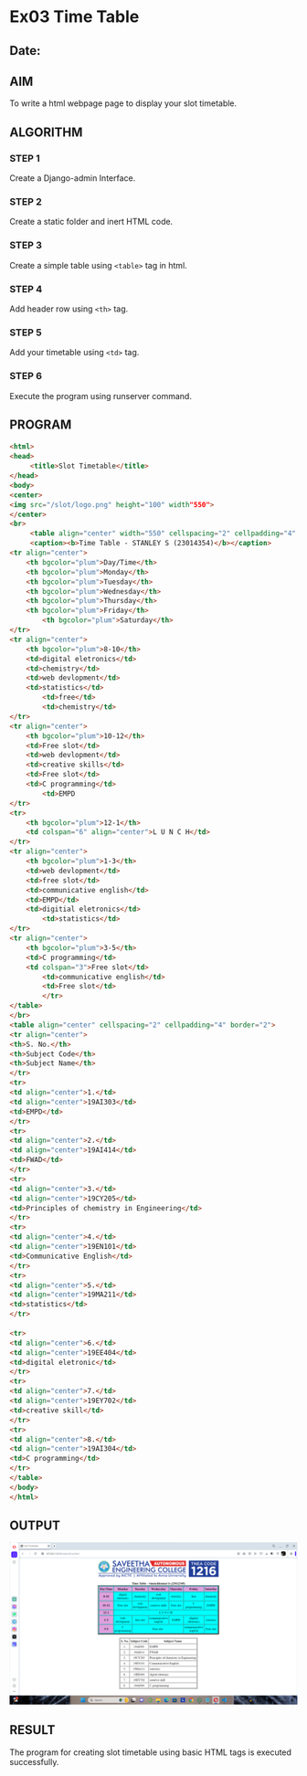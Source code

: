 # Ex03 Time Table
## Date:

## AIM
To write a html webpage page to display your slot timetable.

## ALGORITHM
### STEP 1
Create a Django-admin Interface.

### STEP 2
Create a static folder and inert HTML code.

### STEP 3
Create a simple table using ```<table>``` tag in html.

### STEP 4
Add header row using ```<th>``` tag.

### STEP 5
Add your timetable using ```<td>``` tag.

### STEP 6
Execute the program using runserver command.

## PROGRAM
``` html
<html>
<head>
     <title>Slot Timetable</title>
</head>
<body>
<center>
<img src="/slot/logo.png" height="100" width"550">
</center>
<br>
     <table align="center" width="550" cellspacing="2" cellpadding="4" border="5" bgcolor="cyan">
     <caption><b>Time Table - STANLEY S (23014354)</b></caption>
<tr align="center">
	<th bgcolor="plum">Day/Time</th>
	<th bgcolor="plum">Monday</th>
	<th bgcolor="plum">Tuesday</th>
	<th bgcolor="plum">Wednesday</th>
	<th bgcolor="plum">Thursday</th>
 	<th bgcolor="plum">Friday</th>
        <th bgcolor="plum">Saturday</th>
</tr>
<tr align="center">
	<th bgcolor="plum">8-10</th>
	<td>digital eletronics</td>
	<td>chemistry</td>
	<td>web devlopment</td>
	<td>statistics</td>
        <td>free</td>
        <td>chemistry</td>
</tr>
<tr align="center">
	<th bgcolor="plum">10-12</th>
	<td>Free slot</td>
	<td>web devlopment</td>
	<td>creative skills</td>
	<td>Free slot</td>
	<td>C programming</td>
        <td>EMPD
</tr>
<tr>
	<th bgcolor="plum">12-1</th>
	<td colspan="6" align="center">L U N C H</td>
</tr>
<tr align="center">
	<th bgcolor="plum">1-3</th>
	<td>web devlopment</td>
	<td>free slot</td>
	<td>communicative english</td>
	<td>EMPD</td>
	<td>digitial eletronics</td>
        <td>statistics</td>
</tr>
<tr align="center">
	<th bgcolor="plum">3-5</th>
	<td>C programming</td>
	<td colspan="3">Free slot</td>
        <td>communicative english</td>
        <td>Free slot</td>
        </tr>
</table>
</br>
<table align="center" cellspacing="2" cellpadding="4" border="2">
<tr align="center">
<th>S. No.</th>
<th>Subject Code</th>
<th>Subject Name</th>
</tr>
<tr>
<td align="center">1.</td>
<td align="center">19AI303</td>
<td>EMPD</td>
</tr>
<tr>
<td align="center">2.</td>
<td align="center">19AI414</td>
<td>FWAD</td>
</tr>
<tr>
<td align="center">3.</td>
<td align="center">19CY205</td>
<td>Principles of chemistry in Engineering</td>
</tr>
<tr>
<td align="center">4.</td>
<td align="center">19EN101</td>
<td>Communicative English</td>
</tr>
<tr>
<td align="center">5.</td>
<td align="center">19MA211</td>
<td>statistics</td>
</tr>

<tr>
<td align="center">6.</td>
<td align="center">19EE404</td>
<td>digital eletronic</td>
</tr>
<tr>
<td align="center">7.</td>
<td align="center">19EY702</td>
<td>creative skill</td>
</tr>
<tr>
<td align="center">8.</td>
<td align="center">19AI304</td>
<td>C programming</td>
</tr>
</table>
</body>
</html>

```


## OUTPUT
![](./out.png)

## RESULT
The program for creating slot timetable using basic HTML tags is executed successfully.
